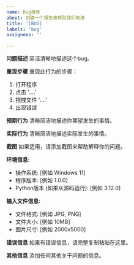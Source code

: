 ```yaml
---
name: Bug报告
about: 创建一个报告来帮助我们改进
title: '[BUG] '
labels: 'bug'
assignees: ''

---
```


**问题描述**
简洁清晰地描述这个bug。

**重现步骤**
重现此行为的步骤：
1. 打开程序
2. 点击 '....'
3. 拖拽文件 '....'
4. 出现错误

**预期行为**
清晰简洁地描述你期望发生的事情。

**实际行为**
清晰简洁地描述实际发生的事情。

**截图**
如果适用，请添加截图来帮助解释你的问题。

**环境信息:**
 - 操作系统: [例如 Windows 11]
 - 程序版本: [例如 1.0.0]
 - Python版本 (如果从源码运行): [例如 3.12.0]

**输入文件信息:**
 - 文件格式: [例如 JPG, PNG]
 - 文件大小: [例如 10MB]
 - 图片尺寸: [例如 2000x5000]

**错误信息**
如果有错误信息，请完整复制粘贴在这里。

**其他信息**
添加任何其他关于问题的信息。 